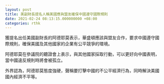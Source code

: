 ```yaml
---
layout: post
title: 美副財長提名人稱美國應與盟友確保中國遵守國際規則
date: 2021-02-24 08:13:15.000000000 +08:00
categories: rthk
---
```


獲提名出任美國副財長的阿德耶莫表示，華盛頓應該與盟友合作，要求中國遵守國際規則，確保美國及其他國家的企業有公平競爭的環境。

阿德耶莫在參議院的聽證會上表示，與其他國家採取行動，可以更好向中國表明，當中國違反規則時將會被孤立。

外界認為，阿德耶莫態度強硬，聲稱要打擊中國的不公平經濟行為，同時解決美國國內經濟不平等。
